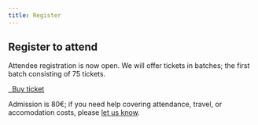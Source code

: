 ```yaml
---
title: Register
---
```


## Register to attend

Attendee registration is now open. We will offer tickets in batches; the first batch consisting of 75 tickets.

<a class="btn btn-lg btn-default" href="https://www.eventbrite.com/e/promcon-2018-tickets-44886676257" target="_blank" role="button">
  <i class="fa fa-briefcase"></i>&nbsp;&nbsp;Buy ticket
</a>

Admission is 80€; if you need help covering attendance, travel, or accomodation costs, please [let us know](mailto:promcon-organizers@googlegroups.com).
